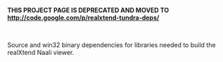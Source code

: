 <b>THIS PROJECT PAGE IS DEPRECATED AND MOVED TO <a href='http://code.google.com/p/realxtend-tundra-deps/'>http://code.google.com/p/realxtend-tundra-deps/</a></b>

<br>

Source and win32 binary dependencies for libraries needed to build the realXtend Naali viewer.